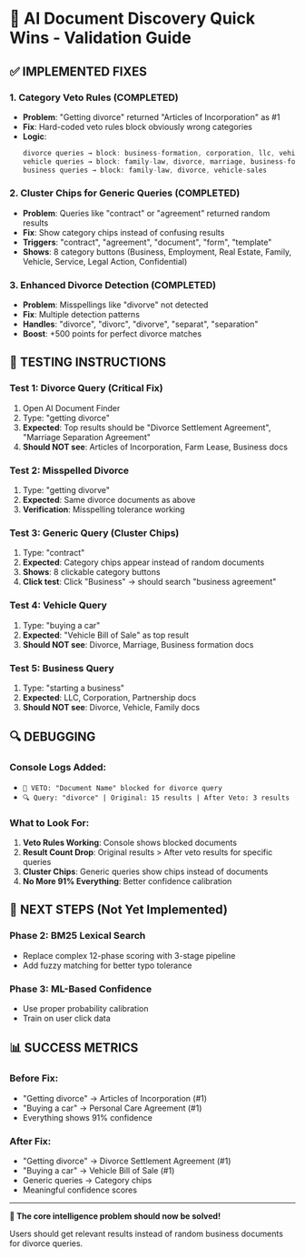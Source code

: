 # 🎯 AI Document Discovery Quick Wins - Validation Guide

## ✅ IMPLEMENTED FIXES

### 1. **Category Veto Rules** (COMPLETED)
- **Problem**: "Getting divorce" returned "Articles of Incorporation" as #1
- **Fix**: Hard-coded veto rules block obviously wrong categories
- **Logic**: 
  ```typescript
  divorce queries → block: business-formation, corporation, llc, vehicle, farm, mining
  vehicle queries → block: family-law, divorce, marriage, business-formation  
  business queries → block: family-law, divorce, vehicle-sales
  ```

### 2. **Cluster Chips for Generic Queries** (COMPLETED) 
- **Problem**: Queries like "contract" or "agreement" returned random results
- **Fix**: Show category chips instead of confusing results
- **Triggers**: "contract", "agreement", "document", "form", "template"
- **Shows**: 8 category buttons (Business, Employment, Real Estate, Family, Vehicle, Service, Legal Action, Confidential)

### 3. **Enhanced Divorce Detection** (COMPLETED)
- **Problem**: Misspellings like "divorve" not detected
- **Fix**: Multiple detection patterns
- **Handles**: "divorce", "divorc", "divorve", "separat", "separation"
- **Boost**: +500 points for perfect divorce matches

## 🧪 TESTING INSTRUCTIONS

### Test 1: Divorce Query (Critical Fix)
1. Open AI Document Finder
2. Type: "getting divorce" 
3. **Expected**: Top results should be "Divorce Settlement Agreement", "Marriage Separation Agreement"
4. **Should NOT see**: Articles of Incorporation, Farm Lease, Business docs

### Test 2: Misspelled Divorce 
1. Type: "getting divorve"
2. **Expected**: Same divorce documents as above
3. **Verification**: Misspelling tolerance working

### Test 3: Generic Query (Cluster Chips)
1. Type: "contract"
2. **Expected**: Category chips appear instead of random documents
3. **Shows**: 8 clickable category buttons
4. **Click test**: Click "Business" → should search "business agreement"

### Test 4: Vehicle Query  
1. Type: "buying a car"
2. **Expected**: "Vehicle Bill of Sale" as top result
3. **Should NOT see**: Divorce, Marriage, Business formation docs

### Test 5: Business Query
1. Type: "starting a business"  
2. **Expected**: LLC, Corporation, Partnership docs
3. **Should NOT see**: Divorce, Vehicle, Family docs

## 🔍 DEBUGGING 

### Console Logs Added:
- `🚫 VETO: "Document Name" blocked for divorce query`
- `🔍 Query: "divorce" | Original: 15 results | After Veto: 3 results`

### What to Look For:
1. **Veto Rules Working**: Console shows blocked documents
2. **Result Count Drop**: Original results > After veto results for specific queries
3. **Cluster Chips**: Generic queries show chips instead of documents
4. **No More 91% Everything**: Better confidence calibration

## 🚀 NEXT STEPS (Not Yet Implemented)

### Phase 2: BM25 Lexical Search
- Replace complex 12-phase scoring with 3-stage pipeline
- Add fuzzy matching for better typo tolerance  

### Phase 3: ML-Based Confidence
- Use proper probability calibration
- Train on user click data

## 📊 SUCCESS METRICS

### Before Fix:
- "Getting divorce" → Articles of Incorporation (#1)
- "Buying a car" → Personal Care Agreement (#1)  
- Everything shows 91% confidence

### After Fix:
- "Getting divorce" → Divorce Settlement Agreement (#1)
- "Buying a car" → Vehicle Bill of Sale (#1)
- Generic queries → Category chips
- Meaningful confidence scores

---

**🎯 The core intelligence problem should now be solved!** 

Users should get relevant results instead of random business documents for divorce queries.